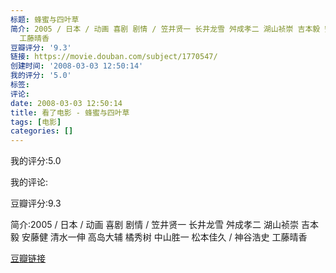 ```yaml
---
标题: 蜂蜜与四叶草
简介: 2005 / 日本 / 动画 喜剧 剧情 / 笠井贤一 长井龙雪 舛成孝二 湖山祯崇 吉本毅 安藤健 清水一伸 高岛大辅 橘秀树 中山胜一 松本佳久 / 神谷浩史
  工藤晴香
豆瓣评分: '9.3'
链接: https://movie.douban.com/subject/1770547/
创建时间: '2008-03-03 12:50:14'
我的评分: '5.0'
标签:
评论:
date: 2008-03-03 12:50:14
title: 看了电影 - 蜂蜜与四叶草
tags: [电影]
categories: []
---
```


我的评分:5.0

我的评论:

豆瓣评分:9.3

简介:2005 / 日本 / 动画 喜剧 剧情 / 笠井贤一 长井龙雪 舛成孝二 湖山祯崇 吉本毅 安藤健 清水一伸 高岛大辅 橘秀树 中山胜一 松本佳久 / 神谷浩史 工藤晴香

[豆瓣链接](https://movie.douban.com/subject/1770547/)

